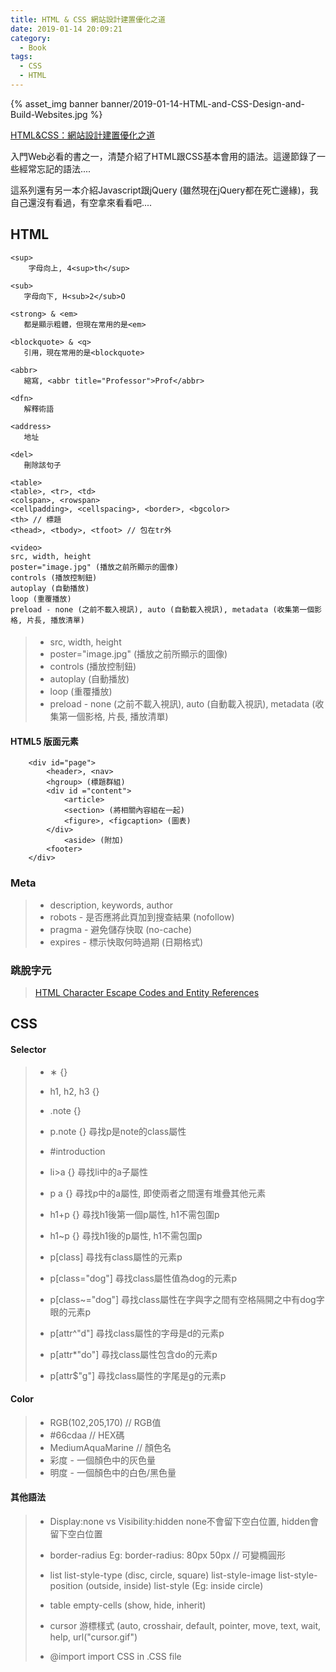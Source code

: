 ```yaml
---
title: HTML & CSS 網站設計建置優化之道
date: 2019-01-14 20:09:21
category: 
  - Book
tags:
  - CSS
  - HTML
---
```


{% asset_img banner banner/2019-01-14-HTML-and-CSS-Design-and-Build-Websites.jpg %}

[HTML&CSS：網站設計建置優化之道](https://www.books.com.tw/products/0010546014)

入門Web必看的書之一，清楚介紹了HTML跟CSS基本會用的語法。這邊節錄了一些經常忘記的語法....

這系列還有另一本介紹Javascript跟jQuery (雖然現在jQuery都在死亡邊緣)，我自己還沒有看過，有空拿來看看吧....

<!-- more -->

## HTML

```
<sup> 
    字母向上, 4<sup>th</sup> 

<sub> 
   字母向下, H<sub>2</sub>O

<strong> & <em>
   都是顯示粗體，但現在常用的是<em>

<blockquote> & <q>
   引用，現在常用的是<blockquote>

<abbr>
   縮寫, <abbr title="Professor">Prof</abbr>

<dfn>
   解釋術語

<address>
   地址

<del>
   刪除該句子
```

```
<table>
<table>, <tr>, <td>
<colspan>, <rowspan>
<cellpadding>, <cellspacing>, <border>, <bgcolor>
<th> // 標題
<thead>, <tbody>, <tfoot> // 包在tr外
```

```
<video>
src, width, height
poster="image.jpg" (播放之前所顯示的圖像)
controls (播放控制鈕)
autoplay (自動播放)
loop (重覆播放)
preload - none (之前不載入視訊), auto (自動載入視訊), metadata (收集第一個影格, 片長, 播放清單) 
```

#### <audio>
> - src, width, height
> - poster="image.jpg" (播放之前所顯示的圖像)
> - controls (播放控制鈕)
> - autoplay (自動播放)
> - loop (重覆播放)
> - preload - none (之前不載入視訊), auto (自動載入視訊), metadata (收集第一個影格, 片長, 播放清單) 
    
#### HTML5 版面元素

```
    <div id="page">
        <header>, <nav>
        <hgroup> (標題群組)
        <div id ="content">
            <article>
            <section> (將相關內容組在一起)
            <figure>, <figcaption> (圖表)
        </div>
            <aside> (附加)
        <footer>
    </div>
```
### Meta
> - description, keywords, author
> - robots - 是否應將此頁加到搜查結果 (nofollow)
> - pragma - 避免儲存快取 (no-cache)
> - expires - 標示快取何時過期 (日期格式)

### 跳脫字元
> [HTML Character Escape Codes and Entity References](http://www.htmlandcssbook.com/extras/html-escape-codes/)

## CSS

#### Selector
> - &#8727; {}
>
> - h1, h2, h3 {}
>
> - .note {} 
>
> - p.note {}
>   尋找p是note的class屬性
>
> - #introduction
>
> - li>a {} 
>   尋找li中的a子屬性
>
> - p a {}
>   尋找p中的a屬性, 即使兩者之間還有堆疊其他元素
>
> - h1+p {} 
>   尋找h1後第一個p屬性, h1不需包圍p
>
> - h1~p {}
>   尋找h1後的p屬性, h1不需包圍p
>
> - p[class] 
>   尋找有class屬性的元素p
>
> - p[class="dog"]
>   尋找class屬性值為dog的元素p
>
> - p[class~="dog"]
>   尋找class屬性在字與字之間有空格隔開之中有dog字眼的元素p
>
> - p[attr^"d"]
>   尋找class屬性的字母是d的元素p
>
> - p[attr*"do"]
>   尋找class屬性包含do的元素p
>
> - p[attr$"g"]
>   尋找class屬性的字尾是g的元素p

#### Color
> - RGB(102,205,170) // RGB值
> - #66cdaa // HEX碼
> - MediumAquaMarine // 顏色名
> - 彩度 - 一個顏色中的灰色量
> - 明度 - 一個顏色中的白色/黑色量 

#### 其他語法
> - Display:none vs Visibility:hidden
>   none不會留下空白位置, hidden會留下空白位置
>
> - border-radius
>   Eg: border-radius: 80px 50px // 可變橢圓形
>
> - list
>   list-style-type (disc, circle, square)
>   list-style-image
>   list-style-position (outside, inside)
>   list-style (Eg: inside circle)
>
> - table
>   empty-cells (show, hide, inherit)
>
> - cursor 游標樣式
>   (auto, crosshair, default, pointer, move, text, wait, help, url("cursor.gif")
>
> - @import
    import CSS in .CSS file     

